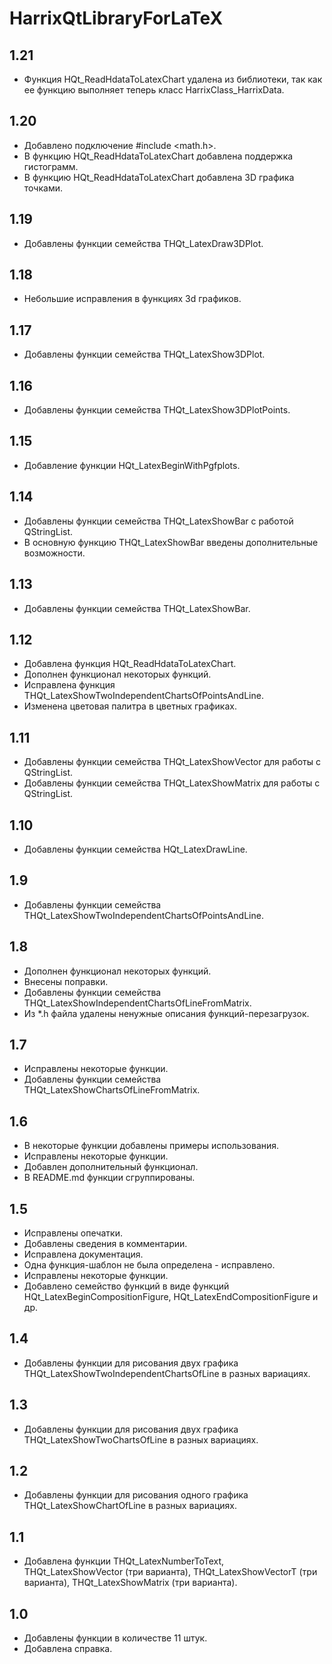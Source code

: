 HarrixQtLibraryForLaTeX
=======================

1.21
----
 * Функция HQt_ReadHdataToLatexChart удалена из библиотеки, так как ее функцию выполняет теперь класс HarrixClass_HarrixData.

1.20
----
 * Добавлено подключение #include <math.h>.
 * В функцию HQt_ReadHdataToLatexChart добавлена поддержка гистограмм.
 * В функцию HQt_ReadHdataToLatexChart добавлена 3D графика точками.

1.19
----
 * Добавлены функции семейства THQt_LatexDraw3DPlot.

1.18
----
 * Небольшие исправления в функциях 3d графиков.

1.17
----
 * Добавлены функции семейства THQt_LatexShow3DPlot.

1.16
----
 * Добавлены функции семейства THQt_LatexShow3DPlotPoints.

1.15
----
 * Добавление функции HQt_LatexBeginWithPgfplots.

1.14
----
 * Добавлены функции семейства THQt_LatexShowBar с работой QStringList.
 * В основную функцию THQt_LatexShowBar введены дополнительные возможности.

1.13
----
 * Добавлены функции семейства THQt_LatexShowBar.

1.12
----
 * Добавлена функция HQt_ReadHdataToLatexChart.
 * Дополнен функционал некоторых функций.
 * Исправлена функция THQt_LatexShowTwoIndependentChartsOfPointsAndLine.
 * Изменена цветовая палитра в цветных графиках.

1.11
----
 * Добавлены функции семейства THQt_LatexShowVector для работы с QStringList.
 * Добавлены функции семейства THQt_LatexShowMatrix для работы с QStringList.

1.10
----
 * Добавлены функции семейства HQt_LatexDrawLine.

1.9
---
 * Добавлены функции семейства THQt_LatexShowTwoIndependentChartsOfPointsAndLine.

1.8
---
 * Дополнен функционал некоторых функций.
 * Внесены поправки.
 * Добавлены функции семейства THQt_LatexShowIndependentChartsOfLineFromMatrix.
 * Из *.h файла удалены ненужные описания функций-перезагрузок.

1.7
---
 * Исправлены некоторые функции.
 * Добавлены функции семейства THQt_LatexShowChartsOfLineFromMatrix.

1.6
---
 * В некоторые функции добавлены примеры использования.
 * Исправлены некоторые функции.
 * Добавлен дополнительный функционал.
 * В README.md функции сгруппированы.

1.5
---
 * Исправлены опечатки.
 * Добавлены сведения в комментарии.
 * Исправлена документация.
 * Одна функция-шаблон не была определена - исправлено.
 * Исправлены некоторые функции.
 * Добавлено семейство функций в виде функций HQt_LatexBeginCompositionFigure, HQt_LatexEndCompositionFigure и др.

1.4
---
 * Добавлены функции для рисования двух графика THQt_LatexShowTwoIndependentChartsOfLine в разных вариациях. 

1.3
---
 * Добавлены функции для рисования двух графика THQt_LatexShowTwoChartsOfLine в разных вариациях. 
 
1.2
---
 * Добавлены функции для рисования одного графика THQt_LatexShowChartOfLine в разных вариациях. 

1.1
---
 * Добавлена функции THQt_LatexNumberToText, THQt_LatexShowVector (три варианта), THQt_LatexShowVectorT (три варианта), THQt_LatexShowMatrix (три варианта).

1.0
---
 * Добавлены функции в количестве 11 штук.
 * Добавлена справка.